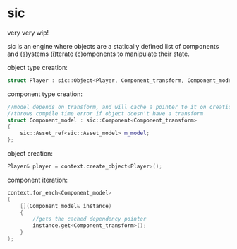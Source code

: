 # sic
very very wip!

sic is an engine where objects are a statically defined list of components and (s)ystems (i)terate (c)omponents to manipulate their state.

object type creation:
```cpp
struct Player : sic::Object<Player, Component_transform, Component_model> {};
```

component type creation:
```cpp
//model depends on transform, and will cache a pointer to it on creation,
//throws compile time error if object doesn't have a transform
struct Component_model : sic::Component<Component_transform>
{
	sic::Asset_ref<sic::Asset_model> m_model;
};
```

object creation:
```cpp
Player& player = context.create_object<Player>();
```

component iteration:
```cpp
context.for_each<Component_model>
(
	[](Component_model& instance)
	{
		//gets the cached dependency pointer
		instance.get<Component_transform>();
	}
);
```
